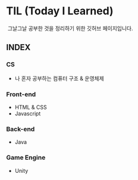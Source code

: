 # TIL (Today I Learned)

&nbsp;그날그날 공부한 것을 정리하기 위한 깃허브 페이지입니다.

## INDEX


### CS
- 나 혼자 공부하는 컴퓨터 구조 & 운영체제

### Front-end

- HTML & CSS
- Javascript

### Back-end

- Java

### Game Engine

- Unity
